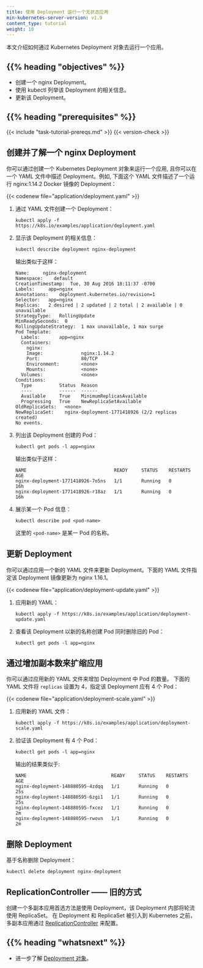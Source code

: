 ```yaml
---
title: 使用 Deployment 运行一个无状态应用
min-kubernetes-server-version: v1.9
content_type: tutorial
weight: 10
---
```



本文介绍如何通过 Kubernetes Deployment 对象去运行一个应用。

## {{% heading "objectives" %}}

- 创建一个 nginx Deployment。
- 使用 kubectl 列举该 Deployment 的相关信息。
- 更新该 Deployment。

## {{% heading "prerequisites" %}}

{{< include "task-tutorial-prereqs.md" >}} {{< version-check >}}


## 创建并了解一个 nginx Deployment

你可以通过创建一个 Kubernetes Deployment 对象来运行一个应用, 且你可以在一个
YAML 文件中描述 Deployment。例如, 下面这个 YAML 文件描述了一个运行 nginx:1.14.2
Docker 镜像的 Deployment：

{{< codenew file="application/deployment.yaml" >}}

1. 通过 YAML 文件创建一个 Deployment：

   ```shell
   kubectl apply -f https://k8s.io/examples/application/deployment.yaml
   ```

2. 显示该 Deployment 的相关信息：

   ```shell
   kubectl describe deployment nginx-deployment
   ```

   输出类似于这样：

   ```
   Name:     nginx-deployment
   Namespace:    default
   CreationTimestamp:  Tue, 30 Aug 2016 18:11:37 -0700
   Labels:     app=nginx
   Annotations:    deployment.kubernetes.io/revision=1
   Selector:   app=nginx
   Replicas:   2 desired | 2 updated | 2 total | 2 available | 0 unavailable
   StrategyType:   RollingUpdate
   MinReadySeconds:  0
   RollingUpdateStrategy:  1 max unavailable, 1 max surge
   Pod Template:
     Labels:       app=nginx
     Containers:
       nginx:
       Image:              nginx:1.14.2
       Port:               80/TCP
       Environment:        <none>
       Mounts:             <none>
     Volumes:              <none>
   Conditions:
     Type          Status  Reason
     ----          ------  ------
     Available     True    MinimumReplicasAvailable
     Progressing   True    NewReplicaSetAvailable
   OldReplicaSets:   <none>
   NewReplicaSet:    nginx-deployment-1771418926 (2/2 replicas created)
   No events.
   ```

3. 列出该 Deployment 创建的 Pod：

   ```shell
   kubectl get pods -l app=nginx
   ```

   输出类似于这样：

   ```
   NAME                                READY     STATUS    RESTARTS   AGE
   nginx-deployment-1771418926-7o5ns   1/1       Running   0          16h
   nginx-deployment-1771418926-r18az   1/1       Running   0          16h
   ```

4. 展示某一个 Pod 信息：

   ```shell
   kubectl describe pod <pod-name>
   ```

   这里的 `<pod-name>` 是某一 Pod 的名称。

## 更新 Deployment

你可以通过应用一个新的 YAML 文件来更新 Deployment。下面的 YAML 文件指定该
Deployment 镜像更新为 nginx 1.16.1。

{{< codenew file="application/deployment-update.yaml" >}}

1. 应用新的 YAML：

   ```shell
   kubectl apply -f https://k8s.io/examples/application/deployment-update.yaml
   ```

2. 查看该 Deployment 以新的名称创建 Pod 同时删除旧的 Pod：

   ```shell
   kubectl get pods -l app=nginx
   ```

## 通过增加副本数来扩缩应用

你可以通过应用新的 YAML 文件来增加 Deployment 中 Pod 的数量。
下面的 YAML 文件将 `replicas` 设置为 4，指定该 Deployment 应有 4 个 Pod：

{{< codenew file="application/deployment-scale.yaml" >}}

1. 应用新的 YAML 文件：

   ```shell
   kubectl apply -f https://k8s.io/examples/application/deployment-scale.yaml
   ```

2. 验证该 Deployment 有 4 个 Pod：

   ```shell
   kubectl get pods -l app=nginx
   ```

   输出的结果类似于:

   ```
   NAME                               READY     STATUS    RESTARTS   AGE
   nginx-deployment-148880595-4zdqq   1/1       Running   0          25s
   nginx-deployment-148880595-6zgi1   1/1       Running   0          25s
   nginx-deployment-148880595-fxcez   1/1       Running   0          2m
   nginx-deployment-148880595-rwovn   1/1       Running   0          2m
   ```

## 删除 Deployment

基于名称删除 Deployment：

```shell
kubectl delete deployment nginx-deployment
```

## ReplicationController —— 旧的方式

创建一个多副本应用首选方法是使用 Deployment，该 Deployment 内部将轮流使用 ReplicaSet。
在 Deployment 和 ReplicaSet 被引入到 Kubernetes 之前，多副本应用通过
[ReplicationController](/zh-cn/docs/concepts/workloads/controllers/replicationcontroller/)
来配置。

## {{% heading "whatsnext" %}}

- 进一步了解 [Deployment 对象](/zh-cn/docs/concepts/workloads/controllers/deployment/)。
